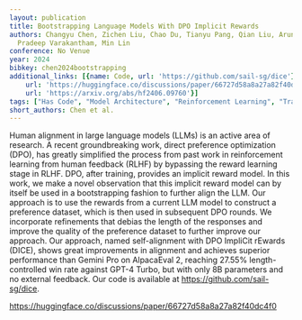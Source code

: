 ```yaml
---
layout: publication
title: Bootstrapping Language Models With DPO Implicit Rewards
authors: Changyu Chen, Zichen Liu, Chao Du, Tianyu Pang, Qian Liu, Arunesh Sinha,
  Pradeep Varakantham, Min Lin
conference: No Venue
year: 2024
bibkey: chen2024bootstrapping
additional_links: [{name: Code, url: 'https://github.com/sail-sg/dice'}, {name: Code,
    url: 'https://huggingface.co/discussions/paper/66727d58a8a27a82f40dc4f0'}, {name: Paper,
    url: 'https://arxiv.org/abs/hf2406.09760'}]
tags: ["Has Code", "Model Architecture", "Reinforcement Learning", "Training Techniques"]
short_authors: Chen et al.
---
```

Human alignment in large language models (LLMs) is an active area of research. A recent groundbreaking work, direct preference optimization (DPO), has greatly simplified the process from past work in reinforcement learning from human feedback (RLHF) by bypassing the reward learning stage in RLHF. DPO, after training, provides an implicit reward model. In this work, we make a novel observation that this implicit reward model can by itself be used in a bootstrapping fashion to further align the LLM. Our approach is to use the rewards from a current LLM model to construct a preference dataset, which is then used in subsequent DPO rounds. We incorporate refinements that debias the length of the responses and improve the quality of the preference dataset to further improve our approach. Our approach, named self-alignment with DPO ImpliCit rEwards (DICE), shows great improvements in alignment and achieves superior performance than Gemini Pro on AlpacaEval 2, reaching 27.55% length-controlled win rate against GPT-4 Turbo, but with only 8B parameters and no external feedback. Our code is available at https://github.com/sail-sg/dice.

https://huggingface.co/discussions/paper/66727d58a8a27a82f40dc4f0